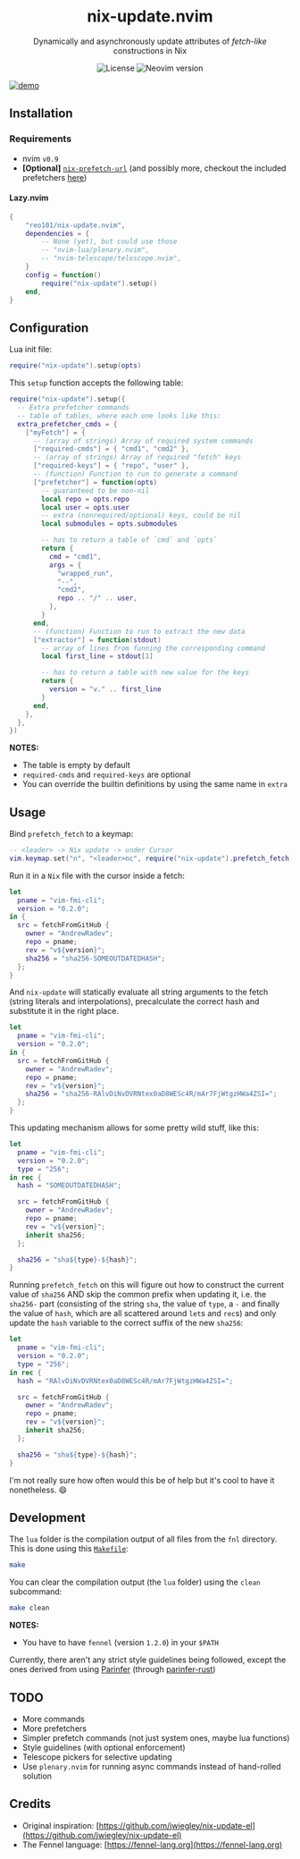 <div align="center">

# nix-update.nvim

Dynamically and asynchronously update attributes of *fetch-like* constructions in Nix

![License](https://img.shields.io/github/license/reo101/nix-update.nvim)
![Neovim version](https://img.shields.io/badge/Neovim-0.9-57A143?logo=neovim)

</div>

<!-- panvimdoc-ignore-start -->

[![demo](https://asciinema.org/a/597049.svg)](https://asciinema.org/a/597049?autoplay=1)

<!-- panvimdoc-ignore-end -->

## Installation

### Requirements

- nvim `v0.9`
- **[Optional]** [`nix-prefetch-url`](https://github.com/NixOS/nixpkgs/blob/master/pkgs/build-support/fetchgit/nix-prefetch-git) (and possibly more, checkout the included prefetchers [here](./fnl/nix-update/prefetchers.fnl))

#### Lazy.nvim

```lua
{
    "reo101/nix-update.nvim",
    dependencies = {
        -- None (yet), but could use those
        -- "nvim-lua/plenary.nvim",
        -- "nvim-telescope/telescope.nvim",
    }
    config = function()
        require("nix-update").setup()
    end,
}
```

## Configuration

Lua init file:
```lua
require("nix-update").setup(opts)
```

This `setup` function accepts the following table:

```lua
require("nix-update").setup({
  -- Extra prefetcher commands
  -- table of tables, where each one looks like this:
  extra_prefetcher_cmds = {
    ["myFetch"] = {
      -- (array of strings) Array of required system commands
      ["required-cmds"] = { "cmd1", "cmd2" },
      -- (array of strings) Array of required "fetch" keys
      ["required-keys"] = { "repo", "user" },
      -- (function) Function to run to generate a command
      ["prefetcher"] = function(opts)
        -- guaranteed to be non-nil
        local repo = opts.repo
        local user = opts.user
        -- extra (nonrequired/optional) keys, could be nil
        local submodules = opts.submodules

        -- has to return a table of `cmd` and `opts`
        return {
          cmd = "cmd1",
          args = {
            "wrapped_run",
            "--",
            "cmd2",
            repo .. "/" .. user,
          },
        }
      end,
      -- (function) Function to run to extract the new data
      ["extractor"] = function(stdout)
        -- array of lines from funning the corresponding command
        local first_line = stdout[1]

        -- has to return a table with new value for the keys
        return {
          version = "v." .. first_line
        }
      end,
    },
  },
})
```

**NOTES:**
- The table is empty by default
- `required-cmds` and `required-keys` are optional
- You can override the builtin definitions by using the same name in `extra`

## Usage

Bind `prefetch_fetch` to a keymap:

```lua
-- <leader> -> Nix update -> under Cursor
vim.keymap.set("n", "<leader>nc", require("nix-update").prefetch_fetch)
```

Run it in a `Nix` file with the cursor inside a fetch:

```nix
let
  pname = "vim-fmi-cli";
  version = "0.2.0";
in {
  src = fetchFromGitHub {
    owner = "AndrewRadev";
    repo = pname;
    rev = "v${version}";
    sha256 = "sha256-SOMEOUTDATEDHASH";
  };
}
```

And `nix-update` will statically evaluate all string arguments to the fetch (string literals and interpolations), precalculate the correct hash and substitute it in the right place.

```nix
let
  pname = "vim-fmi-cli";
  version = "0.2.0";
in {
  src = fetchFromGitHub {
    owner = "AndrewRadev";
    repo = pname;
    rev = "v${version}";
    sha256 = "sha256-RAlvDiNvDVRNtex0aD8WESc4R/mAr7FjWtgzHWa4ZSI=";
  };
}
```

This updating mechanism allows for some pretty wild stuff, like this:

```nix
let
  pname = "vim-fmi-cli";
  version = "0.2.0";
  type = "256";
in rec {
  hash = "SOMEOUTDATEDHASH";

  src = fetchFromGitHub {
    owner = "AndrewRadev";
    repo = pname;
    rev = "v${version}";
    inherit sha256;
  };

  sha256 = "sha${type}-${hash}";
}
```

Running `prefetch_fetch` on this will figure out how to construct the current value of `sha256` AND skip the common prefix when updating it, i.e. the `sha256-` part (consisting of the string `sha`, the value of `type`, a `-` and finally the value of `hash`, which are all scattered around `let`s and `rec`s) and only update the `hash` variable to the correct suffix of the new `sha256`:

```nix
let
  pname = "vim-fmi-cli";
  version = "0.2.0";
  type = "256";
in rec {
  hash = "RAlvDiNvDVRNtex0aD8WESc4R/mAr7FjWtgzHWa4ZSI=";

  src = fetchFromGitHub {
    owner = "AndrewRadev";
    repo = pname;
    rev = "v${version}";
    inherit sha256;
  };

  sha256 = "sha${type}-${hash}";
}
```

I'm not really sure how often would this be of help but it's cool to have it nonetheless. 😄

## Development

The `lua` folder is the compilation output of all files from the `fnl` directory. This is done using this [`Makefile`](./Makefile):

```bash
make
```

You can clear the compilation output (the `lua` folder) using the `clean` subcommand:

```bash
make clean
```

**NOTES:**
- You have to have `fennel` (version `1.2.0`) in your `$PATH`

Currently, there aren't any strict style guidelines being followed, except the ones derived from using [Parinfer](https://shaunlebron.github.io/parinfer) (through [parinfer-rust](https://github.com/eraserhd/parinfer-rust))

## TODO

- More commands
- More prefetchers
- Simpler prefetch commands (not just system ones, maybe lua functions)
- Style guidelines (with optional enforcement)
- Telescope pickers for selective updating
- Use `plenary.nvim` for running async commands instead of hand-rolled solution

## Credits
- Original inspiration: [https://github.com/jwiegley/nix-update-el](https://github.com/jwiegley/nix-update-el)
- The Fennel language: [https://fennel-lang.org](https://fennel-lang.org)

<!-- vim: set shiftwidth=2: -->
